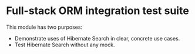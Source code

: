 # Full-stack ORM integration test suite

This module has two purposes:

* Demonstrate uses of Hibernate Search in clear, concrete use cases.
* Test Hibernate Search without any mock.